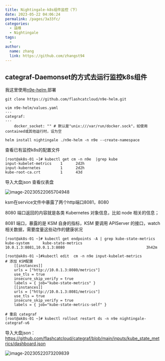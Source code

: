 ```yaml
---
title: Nightingale-k8s组件监控（下）
date: 2023-05-22 04:06:24
permalink: /pages/3a33fc/
categories:
  - 运维
  - Nightingale
tags:
  - 
author: 
  name: zhang
  link: https://github.com/zhangst94
---
```

## categraf-Daemonset的方式去运行监控k8s组件

我这里使用[n9e-helm ](https://github.com/flashcatcloud/n9e-helm) 部署

```shell
git clone https://github.com/flashcatcloud/n9e-helm.git

vim n9e-helm/values.yaml
···
categraf:
···
    docker_socket: "" # 默认是"unix:///var/run/docker.sock"，如使用contained或其他运行时，设为空
    
helm install nightingale ./n9e-helm -n n9e --create-namespace
```

查看已有监控k8s的配置文件

```shell
[root@ak8s-01 ~]# kubectl get cm -n n9e  |grep kube
input-kubelet-metrics    1      2d2h
input-kubernetes         1      2d2h
kube-root-ca.crt         1      43d
```

导入大盘json 查看仪表盘

![image-20230522065704948](https://cdn.jsdelivr.net/gh/z3942/images/img/image-20230522065704948.png)





ksm在service文件中暴露了两个http端口8081，8080

8080 端口返回的内容就是各类 Kubernetes 对象信息，比如 node 相关的信息；

8081 端口，暴露的是 KSM 自身的指标，KSM 要调用 APIServer 的接口，watch 相关数据，需要度量这些动作的健康状况

```shell
[root@ak8s-01 ~]# kubectl get endpoints -A | grep kube-state-metrics
kube-system      kube-state-metrics           10.0.1.3:8081,10.0.1.3:8080                                     3h42m
```



```shell
[root@ak8s-01 ~]#kubectl edit  cm -n n9e input-kubelet-metrics
# 添加 KSM配置
    [[instances]]
    urls = ["http://10.0.1.3:8080/metrics"]        
    use_tls = true
    insecure_skip_verify = true
    labels = { job="kube-state-metrics" }
    [[instances]]
    urls = ["http://10.0.1.3:8081/metrics"]
    use_tls = true
    insecure_skip_verify = true
    labels = { job="kube-state-metrics-self" }

# 重启 categraf
[root@ak8s-01 ~]# kubectl rollout restart ds -n n9e nightingale-categraf-v6

```

导入大盘json：https://github.com/flashcatcloud/categraf/blob/main/inputs/kube_state_metrics/dashboard.json

![image-20230522073209839](https://cdn.jsdelivr.net/gh/z3942/images/img/image-20230522073209839.png)
